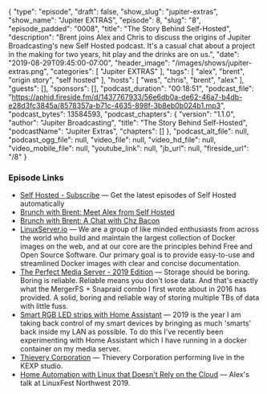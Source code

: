 {
  "type": "episode",
  "draft": false,
  "show_slug": "jupiter-extras",
  "show_name": "Jupiter EXTRAS",
  "episode": 8,
  "slug": "8",
  "episode_padded": "0008",
  "title": "The Story Behind Self-Hosted",
  "description": "Brent joins Alex and Chris to discuss the origins of Jupiter Broadcasting's new Self Hosted podcast. It's a casual chat about a project in the making for two years, hit play and the drinks are on us.",
  "date": "2019-08-29T09:45:00-07:00",
  "header_image": "/images/shows/jupiter-extras.png",
  "categories": [
    "Jupiter EXTRAS"
  ],
  "tags": [
    "alex",
    "brent",
    "origin story",
    "self hosted"
  ],
  "hosts": [
    "wes",
    "chris",
    "brent",
    "alex"
  ],
  "guests": [],
  "sponsors": [],
  "podcast_duration": "00:18:51",
  "podcast_file": "https://aphid.fireside.fm/d/1437767933/56e6db0a-de62-46a7-b4db-e28d3fc3845a/8578357a-b71c-4635-898f-3b8eb0b024b1.mp3",
  "podcast_bytes": 13584593,
  "podcast_chapters": {
    "version": "1.1.0",
    "author": "Jupiter Broadcasting",
    "title": "The Story Behind Self-Hosted",
    "podcastName": "Jupiter Extras",
    "chapters": []
  },
  "podcast_alt_file": null,
  "podcast_ogg_file": null,
  "video_file": null,
  "video_hd_file": null,
  "video_mobile_file": null,
  "youtube_link": null,
  "jb_url": null,
  "fireside_url": "/8"
}


### Episode Links

  * [Self Hosted - Subscribe](https://selfhosted.show/subscribe "Self Hosted - Subscribe") — Get the latest episodes of Self Hosted automatically 
  * [Brunch with Brent: Meet Alex from Self Hosted](https://extras.show/7 "Brunch with Brent: Meet Alex from Self Hosted")
  * [Brunch with Brent: A Chat with Chz Bacon](https://extras.show/6 "Brunch with Brent: A Chat with Chz Bacon")
  * [LinuxServer.io](https://www.linuxserver.io/ "LinuxServer.io") — We are a group of like minded enthusiasts from across the world who build and maintain the largest collection of Docker images on the web, and at our core are the principles behind Free and Open Source Software. Our primary goal is to provide easy-to-use and streamlined Docker images with clear and concise documentation. 
  * [The Perfect Media Server - 2019 Edition](https://blog.linuxserver.io/2019/07/16/perfect-media-server-2019/ "The Perfect Media Server - 2019 Edition") — Storage should be boring. Boring is reliable. Reliable means you don't lose data. And that's exactly what the MergerFS + Snapraid combo I first wrote about in 2016 has provided. A solid, boring and reliable way of storing multiple TBs of data with little fuss.
  * [Smart RGB LED strips with Home Assistant](https://blog.ktz.me/smart-led-strips-with-no-subscription-required/ "Smart RGB LED strips with Home Assistant") — 2019 is the year I am taking back control of my smart devices by bringing as much 'smarts' back inside my LAN as possible. To do this I've recently been experimenting with Home Assistant which I have running in a docker container on my media server.
  * [Thievery Corporation](https://www.youtube.com/watch?v=5eK6SYVyZRk "Thievery Corporation") — Thievery Corporation performing live in the KEXP studio. 
  * [ Home Automation with Linux that Doesn't Rely on the Cloud](https://github.com/JupiterBroadcasting/Talks/raw/master/LFNW2019/LFNW2019%20-%20IronicBadger%20-%20%20Home%20Automation%20with%20Linux%20that%20Doesnt%20Rely%20on%20the%20Cloud.mp3 " Home Automation with Linux that Doesn't Rely on the Cloud") — Alex's talk at LinuxFest Northwest 2019.


